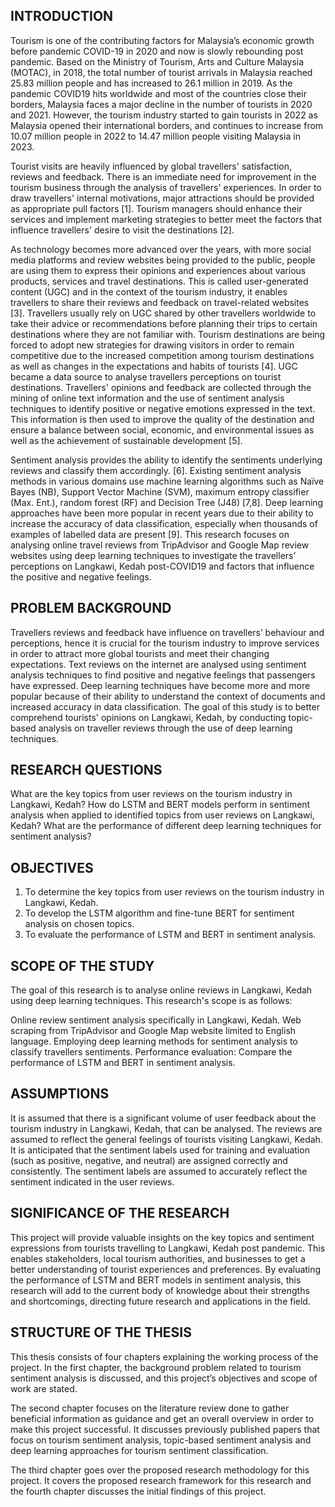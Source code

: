 ## INTRODUCTION 

Tourism is one of the contributing factors for Malaysia’s economic growth before pandemic COVID-19 in 2020 and now is slowly rebounding post pandemic. Based on the Ministry of Tourism, Arts and Culture Malaysia (MOTAC), in 2018, the total number of tourist arrivals in Malaysia reached 25.83 million people and has increased to 26.1 million in 2019. As the pandemic COVID19 hits worldwide and most of the countries close their borders, Malaysia faces a major decline in the number of tourists in 2020 and 2021. However, the tourism industry started to gain tourists in 2022 as Malaysia opened their international borders, and continues to increase from 10.07 million people in 2022 to 14.47 million people visiting Malaysia in 2023. 

Tourist visits are heavily influenced by global travellers' satisfaction, reviews and feedback. There is an immediate need for improvement in the tourism business through the analysis of travellers' experiences. In order to draw travellers' internal motivations, major attractions should be provided as appropriate pull factors [1]. Tourism managers should enhance their services and implement marketing strategies to better meet the factors that influence travellers' desire to visit the destinations [2].

As technology becomes more advanced over the years, with more social media platforms and review websites being provided to the public, people are using them to express their opinions and experiences about various products, services and travel destinations. This is called user-generated content (UGC) and in the context of the tourism industry, it enables travellers to share their reviews and feedback on travel-related websites [3]. Travellers usually rely on UGC shared by other travellers worldwide to take their advice or recommendations before planning their trips to certain destinations where they are not familiar with. Tourism destinations are being forced to adopt new strategies for drawing visitors in order to remain competitive due to the increased competition among tourism destinations as well as changes in the expectations and habits of tourists [4]. UGC became a data source to analyse travellers perceptions on tourist destinations. Travellers' opinions and feedback are collected through the mining of online text information and the use of sentiment analysis techniques to identify positive or negative emotions expressed in the text. This information is then used to improve the quality of the destination and ensure a balance between social, economic, and environmental issues as well as the achievement of sustainable development [5]. 

Sentiment analysis provides the ability to identify the sentiments underlying reviews and classify them accordingly. [6]. Existing sentiment analysis methods in various domains use machine learning algorithms such as Naïve Bayes (NB), Support Vector Machine (SVM), maximum entropy classifier (Max. Ent.), random forest (RF) and Decision Tree (J48) [7,8]. Deep learning approaches have been more popular in recent years due to their ability to increase the accuracy of data classification, especially when thousands of examples of labelled data are present [9]. This research focuses on analysing online travel reviews from TripAdvisor and Google Map review websites using deep learning techniques to investigate the travellers’ perceptions on Langkawi, Kedah post-COVID19 and factors that influence the positive and negative feelings.

## PROBLEM BACKGROUND

Travellers reviews and feedback have influence on travellers’ behaviour and perceptions, hence it is crucial for the tourism industry to improve services in order to attract more global tourists and meet their changing expectations. Text reviews on the internet are analysed using sentiment analysis techniques to find positive and negative feelings that passengers have expressed. Deep learning techniques have become more and more popular because of their ability to understand the context of documents and increased accuracy in data classification. The goal of this study is to better comprehend tourists' opinions on Langkawi, Kedah, by conducting topic-based analysis on traveller reviews through the use of deep learning techniques.

## RESEARCH QUESTIONS

What are the key topics from user reviews on the tourism industry in Langkawi, Kedah?
How do LSTM and BERT models perform in sentiment analysis when applied to identified topics from user reviews on Langkawi, Kedah?
What are the performance of different deep learning techniques for sentiment analysis?

## OBJECTIVES
1. To determine the key topics from user reviews on the tourism industry in Langkawi, Kedah.
2. To develop the LSTM algorithm and fine-tune BERT for sentiment analysis on chosen topics. 
3. To evaluate the performance of LSTM and BERT in sentiment analysis.

## SCOPE OF THE STUDY

The goal of this research is to analyse online reviews in Langkawi, Kedah using deep learning techniques. This research's scope is as follows:

Online review sentiment analysis specifically in Langkawi, Kedah.
Web scraping from TripAdvisor and Google Map website limited to English language.
Employing deep learning methods for sentiment analysis to classify travellers sentiments.
Performance evaluation: Compare the performance of LSTM and BERT in sentiment analysis.

## ASSUMPTIONS

It is assumed that there is a significant volume of user feedback about the tourism industry in Langkawi, Kedah, that can be analysed. The reviews are assumed to reflect the general feelings of tourists visiting Langkawi, Kedah. It is anticipated that the sentiment labels used for training and evaluation (such as positive, negative, and neutral) are assigned correctly and consistently. The sentiment labels are assumed to accurately reflect the sentiment indicated in the user reviews.

## SIGNIFICANCE OF THE RESEARCH

This project will provide valuable insights on the key topics and sentiment expressions from tourists travelling to Langkawi, Kedah post pandemic. This enables stakeholders, local tourism authorities, and businesses to get a better understanding of tourist experiences and preferences. By evaluating the performance of LSTM and BERT models in sentiment analysis, this research will add to the current body of knowledge about their strengths and shortcomings, directing future research and applications in the field.

## STRUCTURE OF THE THESIS

This thesis consists of four chapters explaining the working process of the project. In the first chapter, the background problem related to tourism sentiment analysis is discussed, and this project’s objectives and scope of work are stated. 

The second chapter focuses on the literature review done to gather beneficial information as guidance and get an overall overview in order to make this project successful. It discusses previously published papers that focus on tourism sentiment analysis, topic-based sentiment analysis and deep learning approaches for tourism sentiment classification.

The third chapter goes over the proposed research methodology for this project. It covers the proposed research framework for this research and the fourth chapter discusses the initial findings of this project.

